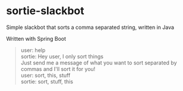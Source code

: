 # sortie-slackbot
Simple slackbot that sorts a comma separated string, written in Java

Written with Spring Boot

> user: help  
> sortie: Hey user, I only sort things  
Just send me a message of what you want to sort separated by commas and I'll sort it for you!  
> user: sort, this, stuff   
> sortie: sort, stuff, this  
